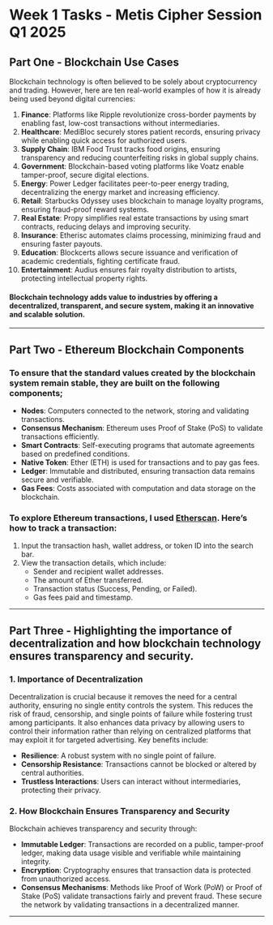 # Week 1 Tasks - Metis Cipher Session Q1 2025

## Part One - Blockchain Use Cases

Blockchain technology is often believed to be solely about cryptocurrency and trading. However, here are ten real-world examples of how it is already being used beyond digital currencies:

1. **Finance**: Platforms like Ripple revolutionize cross-border payments by enabling fast, low-cost transactions without intermediaries.  
2. **Healthcare**: MediBloc securely stores patient records, ensuring privacy while enabling quick access for authorized users.  
3. **Supply Chain**: IBM Food Trust tracks food origins, ensuring transparency and reducing counterfeiting risks in global supply chains.  
4. **Government**: Blockchain-based voting platforms like Voatz enable tamper-proof, secure digital elections.  
5. **Energy**: Power Ledger facilitates peer-to-peer energy trading, decentralizing the energy market and increasing efficiency.  
6. **Retail**: Starbucks Odyssey uses blockchain to manage loyalty programs, ensuring fraud-proof reward systems.  
7. **Real Estate**: Propy simplifies real estate transactions by using smart contracts, reducing delays and improving security.  
8. **Insurance**: Etherisc automates claims processing, minimizing fraud and ensuring faster payouts.  
9. **Education**: Blockcerts allows secure issuance and verification of academic credentials, fighting certificate fraud.  
10. **Entertainment**: Audius ensures fair royalty distribution to artists, protecting intellectual property rights.

#### Blockchain technology adds value to industries by offering a decentralized, transparent, and secure system, making it an innovative and scalable solution. 

---

## Part Two - Ethereum Blockchain Components 

### To ensure that the standard values created by the blockchain system remain stable, they are built on the following components; 

- **Nodes**: Computers connected to the network, storing and validating transactions.  
- **Consensus Mechanism**: Ethereum uses Proof of Stake (PoS) to validate transactions efficiently.  
- **Smart Contracts**: Self-executing programs that automate agreements based on predefined conditions.  
- **Native Token**: Ether (ETH) is used for transactions and to pay gas fees.  
- **Ledger**: Immutable and distributed, ensuring transaction data remains secure and verifiable.  
- **Gas Fees**: Costs associated with computation and data storage on the blockchain.

### To explore Ethereum transactions, I used [Etherscan](https://etherscan.io). Here’s how to track a transaction:
1. Input the transaction hash, wallet address, or token ID into the search bar.  
2. View the transaction details, which include:
   - Sender and recipient wallet addresses.  
   - The amount of Ether transferred.  
   - Transaction status (Success, Pending, or Failed).  
   - Gas fees paid and timestamp.

---

## Part Three - Highlighting the importance of decentralization and how blockchain technology ensures transparency and security. 

### **1. Importance of Decentralization**
Decentralization is crucial because it removes the need for a central authority, ensuring no single entity controls the system. This reduces the risk of fraud, censorship, and single points of failure while fostering trust among participants. It also enhances data privacy by allowing users to control their information rather than relying on centralized platforms that may exploit it for targeted advertising. Key benefits include: 
- **Resilience**: A robust system with no single point of failure.  
- **Censorship Resistance**: Transactions cannot be blocked or altered by central authorities.  
- **Trustless Interactions**: Users can interact without intermediaries, protecting their privacy.

### **2. How Blockchain Ensures Transparency and Security**
Blockchain achieves transparency and security through:
- **Immutable Ledger**: Transactions are recorded on a public, tamper-proof ledger, making data usage visible and verifiable while maintaining integrity.
- **Encryption**: Cryptography ensures that transaction data is protected from unauthorized access.  
- **Consensus Mechanisms**: Methods like Proof of Work (PoW) or Proof of Stake (PoS) validate transactions fairly and prevent fraud. These secure the network by validating transactions in a decentralized manner.

---


